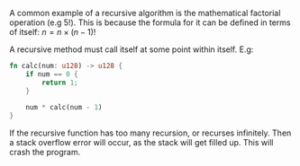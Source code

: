 A common example of a recursive algorithm is the mathematical factorial operation (e.g 5!). This is because the formula for it can be defined in terms of itself: $n = n\times(n - 1)!$ 

A recursive method must call itself at some point within itself. E.g:
```rust
fn calc(num: u128) -> u128 {
    if num == 0 {
        return 1;
    }
  
    num * calc(num - 1)
}
```

If the recursive function has too many recursion, or recurses infinitely. Then a stack overflow error will occur, as the stack will get filled up. This will crash the program.